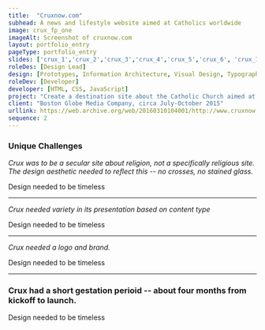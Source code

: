 ```yaml
---
title:  "Cruxnow.com"
subhead: A news and lifestyle website aimed at Catholics worldwide
image: crux_fp_one
imageAlt: Screenshot of cruxnow.com
layout: portfolio_entry
pageType: portfolio_entry
slides: ['crux_1','crux_2','crux_3','crux_4','crux_5','crux_6', 'crux_7','crux_8', 'crux_9', 'crux_10', 'crux_11', 'crux_12', 'crux_13']
roleDes: [Design Lead]
design: [Prototypes, Information Architecture, Visual Design, Typography, Logo Design]
roleDev: [Developer]
developer: [HTML, CSS, JavaScript]
project: "Create a destination site about the Catholic Church aimed at members in the United States and elsewhere. It would have news, opinion and lifestyle news, advice and features with a distinctly Catholic bent."
client: "Boston Globe Media Company, circa July-October 2015"
urllink: https://web.archive.org/web/20160310104001/http://www.cruxnow.com/
sequence: 2
---
```


### Unique Challenges 

*Crux was to be a secular site about religion, not a specifically religious site. The design aesthetic needed to reflect this -- no crosses, no stained glass.*

Design needed to be timeless

____

*Crux needed variety in its presentation based on content type*

Design needed to be timeless

____

*Crux needed a logo and brand.*

Design needed to be timeless

____

### Crux had a short gestation perioid -- about four months from kickoff to launch.

Design needed to be timeless



<!-- 
Varied presentations
I made a modular design that allowed me to pull out a component and swap in another quickly across all pages on the site or to build multiple versions of pages.



### Unique challenges
The site was built on a short schedule for a fall launch. We worked with an offshore developer for Wordpress integration and engineering. 

### Opportunities
The site was to be a news and lifestyle site in the vein of a secular news site — no crosses, no stained glass. We had a budget to work with, a rarity in the in the “can you get it for free somehow?” World of news design. The site’s audience goals also meant it was a unique brand that could be set apart from the parent company’s news verticals. 

### What went well
The site launched on time. 

### What I learned
Xxxx

### Interesting factoids
I was asked to not use the color  hex value `#666 `after someone spotted it in the source code.
The 404 screen featured the prayer of St. Anthony, the patron saint of lost items. -->
<!-- 
### Where is it now?
Crux was launched with no real business plan or market research. Many of its ambitious goals — the Vox Populi section — failed to resonate. “Catholics” in and of themselves are not a market segment, so targeted advertising was not successful. Eventually the site was sold to the Knights of Columbus, who redesigned the site. However, my logo is still in use.  -->


